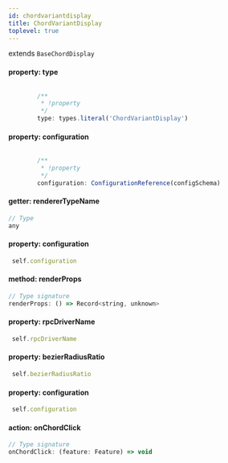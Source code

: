 ```yaml
---
id: chordvariantdisplay
title: ChordVariantDisplay
toplevel: true
---
```



extends `BaseChordDisplay`
#### property: type


```js

        /**
         * !property
         */
        type: types.literal('ChordVariantDisplay')
```
#### property: configuration


```js

        /**
         * !property
         */
        configuration: ConfigurationReference(configSchema)
```
#### getter: rendererTypeName



```js
// Type
any
```
#### property: configuration


```js
 self.configuration
```
#### method: renderProps

```js
// Type signature
renderProps: () => Record<string, unknown>
```
#### property: rpcDriverName


```js
 self.rpcDriverName
```
#### property: bezierRadiusRatio


```js
 self.bezierRadiusRatio
```
#### property: configuration


```js
 self.configuration
```
#### action: onChordClick



```js
// Type signature
onChordClick: (feature: Feature) => void
```
